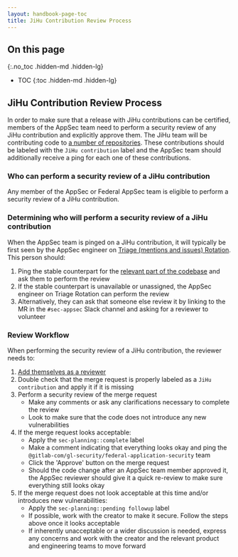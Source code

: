 ```yaml
---
layout: handbook-page-toc
title: JiHu Contribution Review Process
---
```


## On this page
{:.no_toc .hidden-md .hidden-lg}

- TOC
{:toc .hidden-md .hidden-lg}

## JiHu Contribution Review Process

In order to make sure that a release with JiHu contributions can be certified, members of the AppSec team
need to perform a security review of any JiHu contribution and explicitly approve them.  The JiHu team will be contributing code to
[a number of repositories](https://about.gitlab.com/handbook/ceo/chief-of-staff-team/jihu-support/#projects).
These contributions should be labeled with the `JiHu contribution` label
and the AppSec team should additionally receive a ping for each one of these contributions.

### Who can perform a security review of a JiHu contribution

Any member of the AppSec or Federal AppSec team is eligible to perform a security review of a JiHu contribution.

### Determining who will perform a security review of a JiHu contribution

When the AppSec team is pinged on a JiHu contribution, it will typically be first seen by
the AppSec engineer on [Triage (mentions and issues) Rotation](./triage-rotation.html.md). This person should:

1. Ping the stable counterpart for the [relevant part of the codebase](/handbook/product/categories/#devops-stages) and ask them to perform the review
1. If the stable counterpart is unavailable or unassigned, the AppSec engineer on Triage Rotation can perform the review
1. Alternatively, they can ask that someone else review it by linking to the MR in the `#sec-appsec` Slack channel and asking for a reviewer to volunteer

### Review Workflow

When performing the security review of a JiHu contribution, the reviewer needs to:

1. [Add themselves as a reviewer](https://docs.gitlab.com/ee/user/project/merge_requests/getting_started.html#reviewer)
1. Double check that the merge request is properly labeled as a `JiHu contribution` and apply it if it is missing
1. Perform a security review of the merge request
    * Make any comments or ask any clarifications necessary to complete the review
    * Look to make sure that the code does not introduce any new vulnerabilities
1. If the merge request looks acceptable:
    * Apply the `sec-planning::complete` label
    * Make a comment indicating that everything looks okay and ping the `@gitlab-com/gl-security/federal-application-security` team
    * Click the 'Approve' button on the merge request
    * Should the code change after an AppSec team member approved it, the AppSec reviewer should give it a quick re-review to make sure everything still looks okay
1. If the merge request does not look acceptable at this time and/or introduces new vulnerabilities:
    * Apply the `sec-planning::pending followup` label
    * If possible, work with the creator to make it secure. Follow the steps above once it looks acceptable 
    * If inherently unacceptable or a wider discussion is needed, express any concerns and work with the creator and the relevant product and engineering teams to move forward
